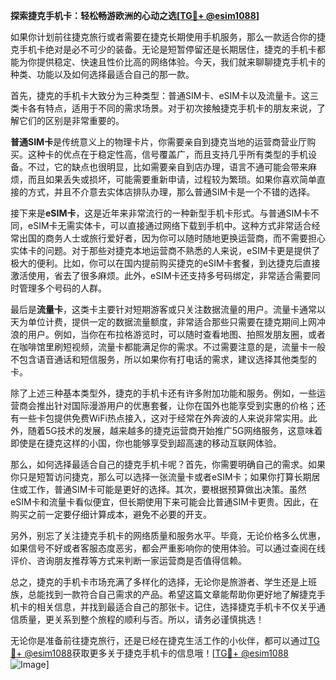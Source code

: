 **探索捷克手机卡：轻松畅游欧洲的心动之选[[TG💪+ @esim1088](https://t.me/s/esim1088)]**

如果你计划前往捷克旅行或者需要在捷克长期使用手机服务，那么一款适合你的捷克手机卡绝对是必不可少的装备。无论是短暂停留还是长期居住，捷克的手机卡都能为你提供稳定、快速且性价比高的网络体验。今天，我们就来聊聊捷克手机卡的种类、功能以及如何选择最适合自己的那一款。

首先，捷克的手机卡大致分为三种类型：普通SIM卡、eSIM卡以及流量卡。这三类卡各有特点，适用于不同的需求场景。对于初次接触捷克手机卡的朋友来说，了解它们的区别是非常重要的。

**普通SIM卡**是传统意义上的物理卡片，你需要亲自到捷克当地的运营商营业厅购买。这种卡的优点在于稳定性高，信号覆盖广，而且支持几乎所有类型的手机设备。不过，它的缺点也很明显，比如需要亲自到店办理，语言不通可能会带来麻烦，而且如果丢失或损坏，可能需要重新申请，过程较为繁琐。如果你喜欢简单直接的方式，并且不介意去实体店排队办理，那么普通SIM卡是一个不错的选择。

接下来是**eSIM卡**，这是近年来非常流行的一种新型手机卡形式。与普通SIM卡不同，eSIM卡无需实体卡，可以直接通过网络下载到手机中。这种方式非常适合经常出国的商务人士或旅行爱好者，因为你可以随时随地更换运营商，而不需要担心实体卡的问题。对于那些对捷克本地运营商不熟悉的人来说，eSIM卡更是提供了极大的便利。比如，你可以在国内提前购买捷克的eSIM卡套餐，到达捷克后直接激活使用，省去了很多麻烦。此外，eSIM卡还支持多号码绑定，非常适合需要同时管理多个号码的人群。

最后是**流量卡**，这类卡主要针对短期游客或只关注数据流量的用户。流量卡通常以天为单位计费，提供一定的数据流量额度，非常适合那些只需要在捷克期间上网冲浪的用户。例如，当你在布拉格游览时，可以随时查看地图、拍照发朋友圈，或者在咖啡馆里刷短视频，流量卡都能满足你的需求。不过需要注意的是，流量卡一般不包含语音通话和短信服务，所以如果你有打电话的需求，建议选择其他类型的卡。

除了上述三种基本类型外，捷克的手机卡还有许多附加功能和服务。例如，一些运营商会推出针对国际漫游用户的优惠套餐，让你在国外也能享受到实惠的价格；还有一些卡包提供免费WiFi热点接入，这对于经常在外奔波的人来说非常实用。此外，随着5G技术的发展，越来越多的捷克运营商开始推广5G网络服务，这意味着即使是在捷克这样的小国，你也能够享受到超高速的移动互联网体验。

那么，如何选择最适合自己的捷克手机卡呢？首先，你需要明确自己的需求。如果你只是短暂访问捷克，那么可以选择一张流量卡或者eSIM卡；如果你打算长期居住或工作，普通SIM卡可能是更好的选择。其次，要根据预算做出决策。虽然eSIM卡和流量卡看似便宜，但长期使用下来可能会比普通SIM卡更贵。因此，在购买之前一定要仔细计算成本，避免不必要的开支。

另外，别忘了关注捷克手机卡的网络质量和服务水平。毕竟，无论价格多么优惠，如果信号不好或者客服态度恶劣，都会严重影响你的使用体验。可以通过查阅在线评价、咨询朋友推荐等方式来判断一家运营商是否值得信赖。

总之，捷克的手机卡市场充满了多样化的选择，无论你是旅游者、学生还是上班族，总能找到一款符合自己需求的产品。希望这篇文章能帮助你更好地了解捷克手机卡的相关信息，并找到最适合自己的那张卡。记住，选择捷克手机卡不仅关乎通信质量，更关系到整个旅程的顺利与否。所以，请务必谨慎挑选！

无论你是准备前往捷克旅行，还是已经在捷克生活工作的小伙伴，都可以通过[TG💪+ @esim1088](https://t.me/s/esim1088)获取更多关于捷克手机卡的信息哦！[[TG💪+ @esim1088](https://t.me/s/esim1088) ![Image](https://i.postimg.cc/4NQfJmqS/Snipaste-2025-05-13-00-14-12.png)]